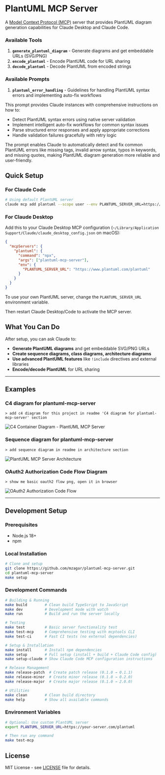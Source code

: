 # PlantUML MCP Server

A [Model Context Protocol (MCP)](https://modelcontextprotocol.io/) server that provides PlantUML diagram generation capabilities for Claude Desktop and Claude Code.

### Available Tools

1. **`generate_plantuml_diagram`** - Generate diagrams and get embeddable URLs (SVG/PNG)
2. **`encode_plantuml`** - Encode PlantUML code for URL sharing
3. **`decode_plantuml`** - Decode PlantUML from encoded strings

### Available Prompts

1. **`plantuml_error_handling`** - Guidelines for handling PlantUML syntax errors and implementing auto-fix workflows

This prompt provides Claude instances with comprehensive instructions on how to:
- Detect PlantUML syntax errors using native server validation
- Implement intelligent auto-fix workflows for common syntax issues
- Parse structured error responses and apply appropriate corrections
- Handle validation failures gracefully with retry logic

The prompt enables Claude to automatically detect and fix common PlantUML errors like missing tags, invalid arrow syntax, typos in keywords, and missing quotes, making PlantUML diagram generation more reliable and user-friendly.


## Quick Setup

### For Claude Code

```bash
# Using default PlantUML server
claude mcp add plantuml --scope user --env PLANTUML_SERVER_URL=https://www.plantuml.com/plantuml -- npx plantuml-mcp-server
```

### For Claude Desktop

Add this to your Claude Desktop MCP configuration (`~/Library/Application Support/Claude/claude_desktop_config.json` on macOS):

```json
{
  "mcpServers": {
    "plantuml": {
      "command": "npx",
      "args": ["plantuml-mcp-server"],
      "env": {
        "PLANTUML_SERVER_URL": "https://www.plantuml.com/plantuml"
      }
    }
  }
}
```

To use your own PlantUML server, change the `PLANTUML_SERVER_URL` environment variable.

Then restart Claude Desktop/Code to activate the MCP server.


## What You Can Do

After setup, you can ask Claude to:
- **Generate PlantUML diagrams** and get embeddable SVG/PNG URLs
- **Create sequence diagrams, class diagrams, architecture diagrams** 
- **Use advanced PlantUML features** like `!include` directives and external libraries
- **Encode/decode PlantUML** for URL sharing

---

## Examples

### C4 diagram for plantuml-mcp-server

```
> add c4 diagram for this project in readme 'C4 diagram for plantuml-mcp-server' section
```
![C4 Container Diagram - PlantUML MCP Server](https://www.plantuml.com/plantuml/png/bLDBSzem4BxxLsnzWWpWIquvXHfAwH3AyCYLKQJ5g9MrhhGcoMJwtpiIvX7WqfD7gzNtslMZP-6uBatoHLjfQeMmPQxyGvOvyTehD6_hbzgZasGPBVSabLbbX0rlkfwLqIzPVj-TXTBgQPALmZEwBBzVvsHPQ8kkLmNyX3KRXFmUZXSmqA9meeGk7Dx3Kpw31ReTkYIPeVDaMu6-0-dAeqixa0vmXuOgT51xRGl8ZGYo1-X_CrLPJWhJTf8itZrZkVvAjLN2lRTaREj0slGF9VdOahRX8m60awwcTwtsaASt3KTGCJGesP65VXNF_J48xxLdOHcqPNGR8OEGcyYIpgL4oU4u6SEIo3HuabJmTuHDsydVQr-b3093R6ExSSApgoNN3c_OAcMrzZ7R3gGt4W-yKrBO--MpvNk52-bqnQ4wSxJJ2lrfJgePNO4MdM1D5fZ8UDXf4I4hHqoIp2VLmpTk7ROdIj4IpxI4xOhXlZ4wAqpKfMKCPuvMeRjMu8495i-ZR3OTXRdFqJGRSpN5SHYBaEpXLVCskXLSEs7025lKea1m-AT6ppvjNmCrGxj62NEJL9R2Ad-GS4d-AVjS6EDZIZ6pWE5PQSf-B7vEk_DPtj1_8lvlX0Xn_kf6yj-Nozd9T0VIqN09nnyyyxiY-q0R1AY_0T8I8pXTR1beSoOf0RYxw--4DkB5ODnY_t1tbm1q3ok2woD_CxfukqS_tiMQmijQn1_QdNPaIxHym9vD-jFbwccoNWpdpyFvUZMVnFe0Dw8s_73q75OhGQiWEBZqSHbCPFj6hXHyTB5u7a5BxM7RU-xfA7xpsZELUoFQ5cSiZsXLNPf_)


### Sequence diagram for plantuml-mcp-server

```
> add sequence diagram in readme in architecture section
```

![PlantUML MCP Server Architecture](https://www.plantuml.com/plantuml/png/XLHDZzem4BtxLups50wKGwiU8b4j0aehmIhYwuI4J3m4guwTscDMjEf_hnoJyB5BUujddcVUUpFnioDkoPUAaII5a2ckQJMRmcoOmGBj4IrqOM3pWoJCoLk4hygyCiPpCXQULWxj4t07uODLt9BCPSKrmTDGSIyGHkX-aAbgK0pTmjxfM6Ddm-nzu8VSb3MY2J3MxpTSlsj9aYlvYvCq6lfzTgRH_H8gfh08UgzwRNJYI4W3PBbsbR7KOI7RuDk226ICSkb6Tw50ZPOJRgj0mPTgAoGlB2z34dLkn2KLGW9lGZNXKRm1arWhi0tE1ih1oq0WKazXZZyzEheCvzpjNjj3MaaR23nk1KQwJUca1coqTr8Na7j7femGgOlcNWDEuTjocS5alDpeNjEYvuv5xtUiAlwmbdCxWFMauG-24s-ANiIIjngmtA4GVASGLlFfbT9WJWeZwIh5JwqJmT7ncUP37sl0rOw7qxs7TzFxbtE3gbAdIxN6fVIo19y_9PrmubM5MdpSdGXTZ9ppEqb9vv43qK9mP8Ftzmui3kQrnLXqNb7SA_oF2pNWoeKtzMjnTokRd3jj8_hMY3aUqJfi7O3AcXoTUo3CM5b8pTN3GLm9Z3J4PSxQ48ALnO70xEj70ff_VsZqNXO-_amf0-X2DXsyB5UpwNOndg_7ysrOfH0VuPvxHIaq-iAZKcU6joiFN1N6IZh4x68zwMKl4zWRMt82vwlmOZ3K0W8nnfvH2r-glm00)





### OAuth2 Authorization Code Flow Diagram

```
> show me basic oauth2 flow png, open it in browser
```

![OAuth2 Authorization Code Flow](https://www.plantuml.com/plantuml/png/RPDRJnin48NV_IkEUAYe6amJUbrrWK0fGgf41BHFI97n3ed5njwE9mJwwoll9M5JNbRMpl6PRux6nr4Cot9HAd5I4Yx7IvcFaBw1tLyZBdYSXeBmemmhfOoLmDZv5ObtO2BIGLM6nLbN6I_OEIqTUS6ugcxzxWc7LIH-MskRIb_TRtHD_DWQfq9VUaKnBDbIgxhrk-F9HUFSbPJAyotsoTn4GfwhH8gzmvOYmr3ZmZjnHWXbc3clMlAzmtgg32EDAoeSanL8WEdvnXf2-I04ThEvP3W_ky5-fw8ZfbW57sagpnNbDXJqnjOTfgx8jTPgZPI8Cnne_4mSi4m5UN6cZ2gLDaGVD4wJfHT4oqH-o-AZnZcdi2hYXOlH1RzswER-fBSIIcIzERgXCrXJbdV6FXmbJMxkx71qK6Ty4nx8u-p9pesVqIRaJOGDq6Uz4IKFt0U6fCkzZfFBwnlir_zl_Jga0TfZ9CiaWuPqUvul6cDhASR65-_0TCyKvssVUYKc5vte5THkUp9yrRMKwS-Iec3bPFuARI--32Tac1ZVJDrWMkiFrNfRUms6xpL-cz8LQUiQvvV2zMuEDIOSXAnG0UuKXH7ptvOEHnhVNQnAyungVSS6B-cnDU3XaRWr7smU2_h1qLFbc2BClH0ZXWL1t8AqGkhKJpMzXna9FArWNfXeHRv0wgdKCVbYkIZ_0G00)

---

## Development Setup

### Prerequisites
- Node.js 18+ 
- npm

### Local Installation

```bash
# Clone and setup
git clone https://github.com/mzagar/plantuml-mcp-server.git
cd plantuml-mcp-server
make setup
```

### Development Commands

```bash
# Building & Running
make build        # Clean build TypeScript to JavaScript
make dev          # Development mode with watch
make run          # Build and run the server locally

# Testing
make test         # Basic server functionality test
make test-mcp     # Comprehensive testing with mcptools CLI
make test-ci      # Fast CI tests (no external dependencies)

# Setup & Installation  
make install      # Install npm dependencies
make setup        # Full setup (install + build + Claude Code config)
make setup-claude # Show Claude Code MCP configuration instructions

# Release Management
make release-patch  # Create patch release (0.1.0 → 0.1.1)
make release-minor  # Create minor release (0.1.0 → 0.2.0) 
make release-major  # Create major release (0.1.0 → 2.0.0)

# Utilities
make clean        # Clean build directory
make help         # Show all available commands
```

### Environment Variables

```bash
# Optional: Use custom PlantUML server
export PLANTUML_SERVER_URL=https://your-server.com/plantuml

# Then run any command
make test-mcp
```

## License

MIT License - see [LICENSE](LICENSE) file for details.
